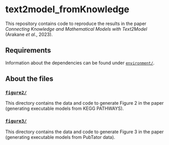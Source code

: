 # text2model_fromKnowledge

This repository contains code to reproduce the results in the paper *Connecting Knowledge and Mathematical Models with Text2Model* (Arakane *et al*., 2023).

## Requirements

Information about the dependencies can be found under [`environment/`](environment/).

## About the files

### [`figure2/`](figure2/)

This directory contains the data and code to generate Figure 2 in the paper (generating executable models from KEGG PATHWAYS).

### [`figure3/`](figure3/)

This directory contains the data and code to generate Figure 3 in the paper (generating executable models from PubTator data).
